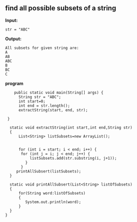 ## find all possible subsets of a string

**Input:**

    str = "ABC"

**Output:**

    All subsets for given string are:
    A
    AB
    ABC
    B
    BC
    C

**program**
 ```   
     public static void main(String[] args) {
	   String str = "ABC";
	   int start=0;
       int end = str.length();
       extractString(start, end, str);
  
  }
   
   static void extractString(int start,int end,String str)
   {
	   List<String> listSubsets=new ArrayList();
	   
	   
	   for (int i = start; i < end; i++) {
		for (int j = i; j < end; j++) {
			listSubsets.add(str.substring(i, j+1));
		  }
	    }
	  printAllSubsert(listSubsets);
   }
   
   static void printAllSubsert(List<String> listOfSubsets)
   {
	   for(String word:listOfSubsets)
	   {
		  System.out.println(word); 
	   }
   }
}
